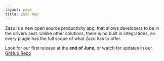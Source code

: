 ```yaml
---
layout: page
title: Zazu App
---
```


Zazu is a new open source productivity app, that allows developers to be in the
drivers seat. Unlike other solutions, there is no built in integrations, so
every plugin has the full scope of what Zazu has to offer.

Look for our first release at the **end of June**, or watch for updates in our
[GitHub Repo](https://github.com/tinytacoteam/zazu)
